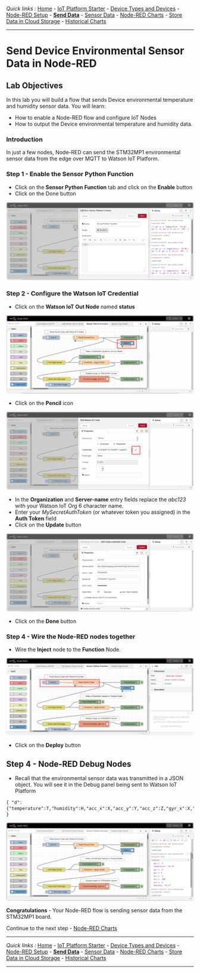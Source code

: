 *Quick links :*
[Home](/README.md) - [IoT Platform Starter](CREATEIOTP.md) - [Device Types and Devices](DISCOVERYDEVICE.md) - [Node-RED Setup](NODERED.md) - [**Send Data**](SENDEDGE.md) - [Sensor Data](DISCOVERYIOTDATA.md) - [Node-RED Charts](DASHBOARD.md) - [Store Data in Cloud Storage](CLOUDANT.md) - [Historical Charts](HISTORY.md)
***

# Send Device Environmental Sensor Data in Node-RED

## Lab Objectives

In this lab you will build a flow that sends Device environmental temperature and humidity sensor data.  You will learn:

- How to enable a Node-RED flow and configure IoT Nodes
- How to output the Device environmental temperature and humidity data.

### Introduction

In just a few nodes, Node-RED can send the STM32MP1 environmental sensor data from the edge over MQTT to Watson IoT Platform.  

### Step 1 - Enable the Sensor Python Function

- Click on the **Sensor Python Function** tab and click on the **Enable** button
- Click on the Done button

![Enable Python](../screenshots/STM32MP1-enablepythontab.png)

### Step 2 - Configure the Watson IoT Credential

- Click on the **Watson IoT Out Node** named **status**

![Enable IoT Creds](../screenshots/STM32MP1-enableiotcreds.png)

- Click on the **Pencil** icon

![Enable IoT Creds](../screenshots/STM32MP1-entercreds.png)

- In the **Organization** and **Server-name** entry fields replace the *abc123* with your Watson IoT Org 6 character name.
- Enter your *MySecretAuthToken* (or whatever token you assigned) in the **Auth Token** field
- Click on the **Update** button

![Enable IoT Creds](../screenshots/STM32MP1-iotcredentials.png)

- Click on the **Done** button

### Step 4 - Wire the Node-RED nodes together

- Wire the **Inject** node to the **Function** Node.

![Send Data to Cloud](../screenshots/STM32MP1-sendsensordata.png)

- Click on the **Deploy** button

## Step 4 - Node-RED Debug Nodes

- Recall that the environmental sensor data was transmitted in a JSON object.  You will see it in the Debug panel being sent to Watson IoT Platform

 ```
 { "d": {"temperature":T,"humidity":H,"acc_x":X,"acc_y":Y,"acc_z":Z,"gyr_x":X,"gyr_y":Y,"gyr_z":Z} }
 ```
![Send Data to Cloud](../screenshots/STM32MP1-debugdata.png)

**Congratulations** - Your Node-RED flow is sending sensor data from the STM32MP1 board.

Continue to the next step - [Node-RED Charts](DASHBOARD.md)
***
*Quick links :*
[Home](/README.md) - [IoT Platform Starter](CREATEIOTP.md) - [Device Types and Devices](DISCOVERYDEVICE.md) - [Node-RED Setup](NODERED.md) - [**Send Data**](SENDEDGE.md) - [Sensor Data](DISCOVERYIOTDATA.md) - [Node-RED Charts](DASHBOARD.md) - [Store Data in Cloud Storage](CLOUDANT.md) - [Historical Charts](HISTORY.md)
***
